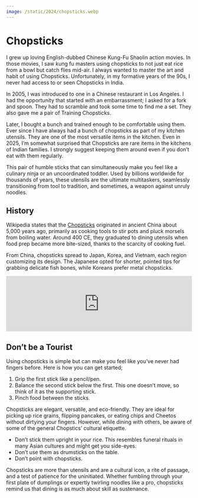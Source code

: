 ```yaml
---
image: /static/2024/chopsticks.webp
---
```


# Chopsticks

I grew up loving English-dubbed Chinese Kung-Fu Shaolin action movies. In those movies, I saw kung fu masters using chopsticks to not just eat rice from a bowl but catch flies mid-air. I always wanted to master the art and habit of using Chopsticks. Unfortunately, in my formative years of the 90s, I never had access to or seen Chopsticks in India.

In 2005, I was introduced to one in a Chinese restaurant in Los Angeles. I had the opportunity that started with an embarrassment; I asked for a fork and spoon. They had to scramble and took some time to find me a set. They also gave me a pair of Training Chopsticks.

Later, I bought a bunch and trained enough to be comfortable using them. Ever since I have always had a bunch of chopsticks as part of my kitchen utensils. They are one of the most versatile items in the kitchen. Even in 2025, I’m somewhat surprised that Chopsticks are rare items in the kitchens of Indian families. I strongly suggest keeping them around even if you don’t eat with them regularly.

This pair of humble sticks that can simultaneously make you feel like a culinary ninja or an uncoordinated toddler. Used by billions worldwide for thousands of years, these utensils are the ultimate multitaskers, seamlessly transitioning from tool to tradition, and sometimes, a weapon against unruly noodles.

## History

Wikipedia states that the [Chopsticks](https://en.wikipedia.org/wiki/Chopsticks) originated in ancient China about 5,000 years ago, primarily as cooking tools to stir pots and pluck morsels from boiling water. Around 400 CE, they graduated to dining utensils when food prep became more bite-sized, thanks to the scarcity of cooking fuel.

From China, chopsticks spread to Japan, Korea, and Vietnam, each region customizing its design. The Japanese opted for shorter, pointed tips for grabbing delicate fish bones, while Koreans prefer metal chopsticks.

<iframe width="100%" height="auto" src="https://www.youtube.com/embed/xFRzzSF_6gk?si=o2w0qL8Rx3LXjHNB" title="How to use Chopsticks" frameborder="0" allow="accelerometer; autoplay; clipboard-write; encrypted-media; gyroscope; picture-in-picture; web-share" referrerpolicy="strict-origin-when-cross-origin" allowfullscreen></iframe>

## Don’t be a Tourist

Using chopsticks is simple but can make you feel like you’ve never had fingers before. Here is how you can get started;

1. Grip the first stick like a pencil/pen.
2. Balance the second stick below the first. This one doesn’t move, so think of it as the supporting stick.
3. Pinch food between the sticks.

Chopsticks are elegant, versatile, and eco-friendly. They are ideal for picking up rice grains, flipping pancakes, or eating chips and Cheetos without dirtying your fingers. However, while dining with others, be aware of some of the general Chopstics’ cultural etiquette.

- Don’t stick them upright in your rice. This resembles funeral rituals in many Asian cultures and might get you side-eyes.
- Don’t use them as drumsticks on the table.
- Don’t point with chopsticks.

Chopsticks are more than utensils and are a cultural icon, a rite of passage, and a test of patience for the uninitiated. Whether fumbling through your first plate of dumplings or expertly twirling noodles like a pro, chopsticks remind us that dining is as much about skill as sustenance.